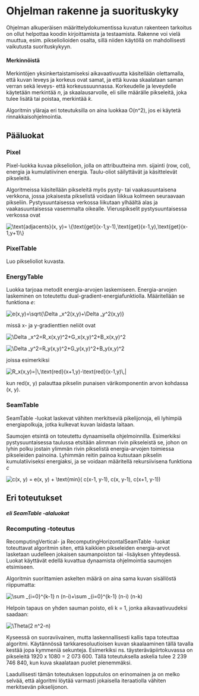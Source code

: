 # Ohjelman rakenne ja suorituskyky

Ohjelman alkuperäisen määrittelydokumentissa kuvatun rakenteen tarkoitus on ollut helpottaa koodin kirjoittamista ja testaamista. Rakenne voi vielä muuttua, esim. pikseliolioiden osalta, sillä niiden käytöllä on mahdollisesti vaikutusta suorituskykyyn.

#### Merkinnöistä

Merkintöjen yksinkertaistamiseksi aikavaativuutta käsitellään olettamalla, että kuvan leveys ja korkeus ovat samat, ja että kuvaa skaalataan saman verran sekä leveys- että korkeussuunnassa. Korkeudelle ja leveydelle käytetään merkintää _n_, ja skaalausarvolle, eli sille määrälle pikseleitä, joka tulee lisätä tai poistaa, merkintää _k_. 

Algoritmin yläraja eri toteutuksilla on aina luokkaa O(n^2), jos ei käytetä rinnakkaisohjelmointia.

## Pääluokat

### Pixel

Pixel-luokka kuvaa pikseliolion, jolla on attribuutteina mm. sijainti (row, col), energia ja kumulatiivinen energia. Taulu-oliot säilyttävät ja käsittelevät pikseleitä.

Algoritmeissa käsitellään pikseleitä myös pysty- tai vaakasuuntaisena verkkona, jossa jokaisesta pikselistä voidaan liikkua kolmeen seuraavaan pikseliin. Pystysuuntaisessa verkossa liikutaan ylhäältä alas ja vaakasuuntaisessa vasemmalta oikealle. Vieruspikselit pystysuuntaisessa verkossa ovat

<img src="https://latex.codecogs.com/svg.latex?\text{adjacents}(x,&space;y)=&space;\{\text{get}(x-1,y-1),\text{get}(x-1,y),\text{get}(x-1,y&plus;1)\}" title="\text{adjacents}(x, y)= \{\text{get}(x-1,y-1),\text{get}(x-1,y),\text{get}(x-1,y+1)\}" /></br>

### PixelTable

Luo pikselioliot kuvasta.

### EnergyTable

Luokka tarjoaa metodit energia-arvojen laskemiseen. Energia-arvojen laskeminen on toteutettu dual-gradient-energiafunktiolla. Määritellään se funktiona _e_:

<img src="https://latex.codecogs.com/svg.latex?e(x,y)=\sqrt{\Delta&space;_x^2(x,y)&plus;\Delta&space;_y^2(x,y)}" title="e(x,y)=\sqrt{\Delta _x^2(x,y)+\Delta _y^2(x,y)}" /></br>

missä x- ja y-gradienttien neliöt ovat

<img src="https://latex.codecogs.com/svg.latex?\Delta&space;_x^2=R_x(x,y)^2&plus;G_x(x,y)^2&plus;B_x(x,y)^2" title="\Delta _x^2=R_x(x,y)^2+G_x(x,y)^2+B_x(x,y)^2" /></br>

<img src="https://latex.codecogs.com/svg.latex?\Delta&space;_y^2=R_y(x,y)^2&plus;G_y(x,y)^2&plus;B_y(x,y)^2" title="\Delta _y^2=R_y(x,y)^2+G_y(x,y)^2+B_y(x,y)^2" /></br>

joissa esimerkiksi

<img src="https://latex.codecogs.com/svg.latex?R_x(x,y)=|\,\text{red}(x&plus;1,y)-\text{red}(x-1,y)\,|" title="R_x(x,y)=|\,\text{red}(x+1,y)-\text{red}(x-1,y)\,|" /></br>

kun red(x, y) palauttaa pikselin punaisen värikomponentin arvon kohdassa (x, y).



### SeamTable

SeamTable -luokat laskevat vähiten merkitseviä pikelijonoja, eli lyhimpiä energiapolkuja, jotka kulkevat kuvan laidasta laitaan.

Saumojen etsintä on toteutettu dynaamisella ohjelmoinnilla. Esimerkiksi pystysuuntaisessa taulussa etsitään alimman rivin pikseleistä se, johon on lyhin polku jostain ylimmän rivin pikselistä energia-arvojen toimiessa pikseleiden painoina. Lyhimmän reitin painoa kutsutaan pikselin kumulatiiviseksi energiaksi, ja se voidaan määritellä rekursiivisena funktiona _c_

<img src="https://latex.codecogs.com/svg.latex?c(x,&space;y)&space;=&space;e(x,&space;y)&space;&plus;&space;\text{min}(&space;c(x-1,&space;y-1),&space;c(x,&space;y-1),&space;c(x&plus;1,&space;y-1))" title="c(x, y) = e(x, y) + \text{min}( c(x-1, y-1), c(x, y-1), c(x+1, y-1))" /></br>  

## Eri toteutukset

#### _eli SeamTable -alaluokat_

### Recomputing -toteutus

RecomputingVertical- ja RecomputingHorizontalSeamTable -luokat toteuttavat algoritmin siten, että kaikkien pikseleiden energia-arvot lasketaan uudelleen jokaisen saumanpoiston tai -lisäyksen yhteydessä. Luokat käyttävät edellä kuvattua dynaamista ohjelmointia saumojen etsimiseen.

Algoritmin suorittamien askelten määrä on aina sama kuvan sisällöstä riippumatta:

<img src="https://latex.codecogs.com/svg.latex?\sum&space;_{i=0}^{k-1}&space;n&space;(n-i)&plus;\sum&space;_{i=0}^{k-1}&space;(n-i)&space;(n-k)" title="\sum _{i=0}^{k-1} n (n-i)+\sum _{i=0}^{k-1} (n-i) (n-k)" /></br>

Helpoin tapaus on yhden sauman poisto, eli k = 1, jonka aikavaativuudeksi saadaan:

<img src="https://latex.codecogs.com/svg.latex?\Theta(2&space;n^2-n)" title="\Theta(2 n^2-n)" /></br>

Kyseessä on suoraviivainen, mutta laskennallisesti kallis tapa toteuttaa algoritmi. Käytännössä tarkkaresoluutioisen kuvan skaalaaminen tällä tavalla kestää jopa kymmeniä sekunteja. Esimerkiksi ns. täysteräväpiirtokuvassa on pikseleitä 1920 x 1080 = 2 073 600. Tällä toteutuksella askelia tulee 2 239 746 840, kun kuva skaalataan puolet pienemmäksi.

Laadullisesti tämän toteutuksen lopputulos on erinomainen ja on melko selvää, että algoritmi löytää varmasti jokaisella iteraatiolla vähiten merkitsevän pikselijonon.